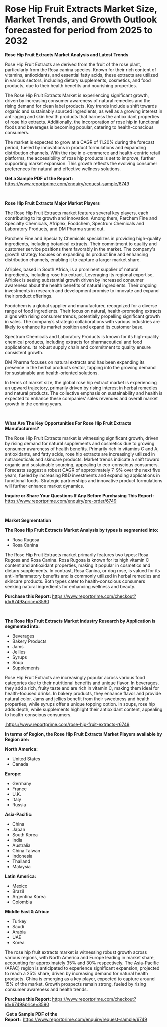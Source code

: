 <p><h1>Rose Hip Fruit Extracts Market Size, Market Trends, and Growth Outlook forecasted for period from 2025 to 2032</h1></p><p><strong>Rose Hip Fruit Extracts Market Analysis and Latest Trends</strong></p>
<p><p>Rose Hip Fruit Extracts are derived from the fruit of the rose plant, particularly from the Rosa canina species. Known for their rich content of vitamins, antioxidants, and essential fatty acids, these extracts are utilized in various sectors, including dietary supplements, cosmetics, and food products, due to their health benefits and nourishing properties.</p><p>The Rose Hip Fruit Extracts Market is experiencing significant growth, driven by increasing consumer awareness of natural remedies and the rising demand for clean label products. Key trends include a shift towards organic and sustainably sourced ingredients, as well as a growing interest in anti-aging and skin health products that harness the antioxidant properties of rose hip extracts. Additionally, the incorporation of rose hip in functional foods and beverages is becoming popular, catering to health-conscious consumers.</p><p>The market is expected to grow at a CAGR of 11.20% during the forecast period, fueled by innovations in product formulations and expanding distribution channels. With the rise in e-commerce and health-centric retail platforms, the accessibility of rose hip products is set to improve, further supporting market expansion. This growth reflects the evolving consumer preferences for natural and effective wellness solutions.</p></p>
<p><strong>Get a Sample PDF of the Report:&nbsp;</strong> <a href="https://www.reportprime.com/enquiry/request-sample/6749?utm_campaign=4544&utm_medium=2&utm_source=Github&utm_content=ia&utm_term=16052025&utm_id=rose-hip-fruit-extracts">https://www.reportprime.com/enquiry/request-sample/6749</a></p>
<p>&nbsp;</p>
<p><strong>Rose Hip Fruit Extracts Major Market Players</strong></p>
<p><p>The Rose Hip Fruit Extracts market features several key players, each contributing to its growth and innovation. Among them, Parchem Fine and Specialty Chemicals, Afriplex, Foodchem, Spectrum Chemicals and Laboratory Products, and DM Pharma stand out.</p><p>Parchem Fine and Specialty Chemicals specializes in providing high-quality ingredients, including botanical extracts. Their commitment to quality and customer service positions them favorably in the market. The company's growth strategy focuses on expanding its product line and enhancing distribution channels, enabling it to capture a larger market share.</p><p>Afriplex, based in South Africa, is a prominent supplier of natural ingredients, including rose hip extract. Leveraging its regional expertise, Afriplex is seeing substantial growth driven by increased consumer awareness about the health benefits of natural ingredients. Their ongoing investments in research and development promise to innovate and expand their product offerings.</p><p>Foodchem is a global supplier and manufacturer, recognized for a diverse range of food ingredients. Their focus on natural, health-promoting extracts aligns with rising consumer trends, potentially propelling significant growth in sales. The company’s strategic collaborations with various industries are likely to enhance its market position and expand its customer base.</p><p>Spectrum Chemicals and Laboratory Products is known for its high-quality chemical products, including extracts for pharmaceutical and food applications. Its robust supply chain and commitment to quality ensure consistent growth. </p><p>DM Pharma focuses on natural extracts and has been expanding its presence in the herbal products sector, tapping into the growing demand for sustainable and health-oriented solutions.</p><p>In terms of market size, the global rose hip extract market is experiencing an upward trajectory, primarily driven by rising interest in herbal remedies and natural products. The collective emphasis on sustainability and health is expected to enhance these companies’ sales revenues and overall market growth in the coming years.</p></p>
<p>&nbsp;</p>
<p><strong>What Are The Key Opportunities For Rose Hip Fruit Extracts Manufacturers?</strong></p>
<p><p>The Rose Hip Fruit Extracts market is witnessing significant growth, driven by rising demand for natural supplements and cosmetics due to growing consumer awareness of health benefits. Primarily rich in vitamins C and A, antioxidants, and fatty acids, rose hip extracts are increasingly utilized in nutraceuticals and skincare products. Market trends indicate a shift toward organic and sustainable sourcing, appealing to eco-conscious consumers. Forecasts suggest a robust CAGR of approximately 7-9% over the next five years, fueled by increasing R&D investments and expanding applications in functional foods. Strategic partnerships and innovative product formulations will further enhance market dynamics.</p></p>
<p><strong>Inquire or Share Your Questions If Any Before Purchasing This Report:</strong> <a href="https://www.reportprime.com/enquiry/pre-order/6749?utm_campaign=4544&utm_medium=2&utm_source=Github&utm_content=ia&utm_term=16052025&utm_id=rose-hip-fruit-extracts">https://www.reportprime.com/enquiry/pre-order/6749</a></p>
<p>&nbsp;</p>
<p><strong>Market Segmentation</strong></p>
<p><strong>The Rose Hip Fruit Extracts Market Analysis by types is segmented into:</strong></p>
<p><ul><li>Rosa Rugosa</li><li>Rosa Canina</li></ul></p>
<p><p>The Rose Hip Fruit Extracts market primarily features two types: Rosa Rugosa and Rosa Canina. Rosa Rugosa is known for its high vitamin C content and antioxidant properties, making it popular in cosmetics and dietary supplements. In contrast, Rosa Canina, or dog rose, is valued for its anti-inflammatory benefits and is commonly utilized in herbal remedies and skincare products. Both types cater to health-conscious consumers seeking natural ingredients for enhancing wellness and beauty.</p></p>
<p><strong>Purchase this Report:&nbsp;</strong><a href="https://www.reportprime.com/checkout?id=6749&price=3590&utm_campaign=4544&utm_medium=2&utm_source=Github&utm_content=ia&utm_term=16052025&utm_id=rose-hip-fruit-extracts">https://www.reportprime.com/checkout?id=6749&price=3590</a></p>
<p>&nbsp;</p>
<p><strong>The Rose Hip Fruit Extracts Market Industry Research by Application is segmented into:</strong></p>
<p><ul><li>Beverages</li><li>Bakery Products</li><li>Jams</li><li>Jellies</li><li>Syrups</li><li>Soup</li><li>Supplements</li></ul></p>
<p><p>Rose Hip Fruit Extracts are increasingly popular across various food categories due to their nutritional benefits and unique flavor. In beverages, they add a rich, fruity taste and are rich in vitamin C, making them ideal for health-focused drinks. In bakery products, they enhance flavor and provide natural color. Jams and jellies benefit from their sweetness and health properties, while syrups offer a unique topping option. In soups, rose hip adds depth, while supplements highlight their antioxidant content, appealing to health-conscious consumers.</p></p>
<p><a href="https://www.reportprime.com/rose-hip-fruit-extracts-r6749?utm_campaign=4544&utm_medium=2&utm_source=Github&utm_content=ia&utm_term=16052025&utm_id=rose-hip-fruit-extracts">&nbsp;https://www.reportprime.com/rose-hip-fruit-extracts-r6749</a></p>
<p><strong>In terms of Region, the Rose Hip Fruit Extracts Market Players available by Region are:</strong></p>
<p>
    <p> <strong> North America: </strong>
        <ul>
            <li>United States</li>
            <li>Canada</li>
        </ul>
        </p> 
    <p> <strong> Europe: </strong>
        <ul>
            <li>Germany</li>
            <li>France</li>
            <li>U.K.</li>
            <li>Italy</li>
            <li>Russia</li>
        </ul>
        </p> 
    <p> <strong> Asia-Pacific: </strong>
        <ul>
            <li>China</li>
            <li>Japan</li>
            <li>South Korea</li>
            <li>India</li>
            <li>Australia</li>
            <li>China Taiwan</li>
            <li>Indonesia</li>
            <li>Thailand</li>
            <li>Malaysia</li>
        </ul>
        </p> 
    <p> <strong> Latin America: </strong>
        <ul>
            <li>Mexico</li>
            <li>Brazil</li>
            <li>Argentina Korea</li>
            <li>Colombia</li>
        </ul>
        </p> 
    <p> <strong> Middle East & Africa: </strong>
        <ul>
            <li>Turkey</li>
            <li>Saudi</li>
            <li>Arabia</li>
            <li>UAE</li>
            <li>Korea</li>
        </ul>
    </p>
    </p>
<p><p>The rose hip fruit extracts market is witnessing robust growth across various regions, with North America and Europe leading in market share, accounting for approximately 35% and 30% respectively. The Asia-Pacific (APAC) region is anticipated to experience significant expansion, projected to reach a 25% share, driven by increasing demand for natural health products. China is emerging as a key player, expected to capture around 15% of the market. Growth prospects remain strong, fueled by rising consumer awareness and health trends.</p></p>
<p><strong>Purchase this Report: </strong><a href="https://www.reportprime.com/checkout?id=6749&price=3590&utm_campaign=4544&utm_medium=2&utm_source=Github&utm_content=ia&utm_term=16052025&utm_id=rose-hip-fruit-extracts">https://www.reportprime.com/checkout?id=6749&price=3590</a></p>
<p>&nbsp;<strong>Get a Sample PDF of the Report:&nbsp;&nbsp;</strong><a href="https://www.reportprime.com/enquiry/request-sample/6749?utm_campaign=4544&utm_medium=2&utm_source=Github&utm_content=ia&utm_term=16052025&utm_id=rose-hip-fruit-extracts">https://www.reportprime.com/enquiry/request-sample/6749</a></p>
<p><strong></strong></p>
<p><p></p><p></p><p></p></p>
